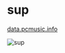 # sup
[data.pcmusic.info](http://data.pcmusic.info)

![sup](https://i1.sndcdn.com/artworks-000094770052-sxdq77-t500x500.jpg)
